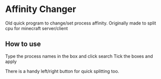 <h1>Affinity Changer</h1>
Old quick program to change/set process affinity.
Originally made to split cpu for minecraft server/client

<h2>How to use</h2>
Type the process names in the box and click search
Tick the boxes and apply

There is a handy left/right button for quick splitting too.
